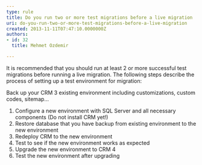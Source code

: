 ```yaml
---
type: rule
title: Do you run two or more test migrations before a live migration
uri: do-you-run-two-or-more-test-migrations-before-a-live-migration
created: 2013-11-11T07:47:10.0000000Z
authors:
- id: 32
  title: Mehmet Ozdemir

---
```


 It is recommended that you should run at least 2 or more successful test migrations before running a live migration. The following steps describe the process of setting up a test environment for migration:
 
​Back up your CRM 3 existing environment including customizations, custom codes, sitemap...

1. Configure a new environment with SQL Server and all necessary components (Do not install CRM yet!)
2. Restore database that you have backup from existing environment​ to the new environment
3. Redeploy CRM to the new environment
4. Test to see if the new environment works as expected
5. Upgrade the new environment to CRM 4
6. ​Test the new environment after upgrading​


